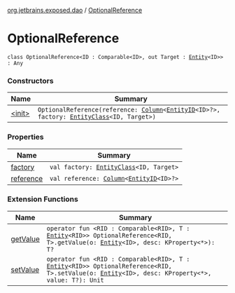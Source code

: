 [org.jetbrains.exposed.dao](../index.md) / [OptionalReference](.)

# OptionalReference

`class OptionalReference<ID : Comparable<ID>, out Target : `[`Entity`](../-entity/index.md)`<ID>> : Any`

### Constructors

| Name | Summary |
|---|---|
| [&lt;init&gt;](-init-.md) | `OptionalReference(reference: `[`Column`](../../org.jetbrains.exposed.sql/-column/index.md)`<`[`EntityID`](../-entity-i-d/index.md)`<ID>?>, factory: `[`EntityClass`](../-entity-class/index.md)`<ID, Target>)` |

### Properties

| Name | Summary |
|---|---|
| [factory](factory.md) | `val factory: `[`EntityClass`](../-entity-class/index.md)`<ID, Target>` |
| [reference](reference.md) | `val reference: `[`Column`](../../org.jetbrains.exposed.sql/-column/index.md)`<`[`EntityID`](../-entity-i-d/index.md)`<ID>?>` |

### Extension Functions

| Name | Summary |
|---|---|
| [getValue](../-entity/get-value.md) | `operator fun <RID : Comparable<RID>, T : `[`Entity`](../-entity/index.md)`<RID>> OptionalReference<RID, T>.getValue(o: `[`Entity`](../-entity/index.md)`<ID>, desc: KProperty<*>): T?` |
| [setValue](../-entity/set-value.md) | `operator fun <RID : Comparable<RID>, T : `[`Entity`](../-entity/index.md)`<RID>> OptionalReference<RID, T>.setValue(o: `[`Entity`](../-entity/index.md)`<ID>, desc: KProperty<*>, value: T?): Unit` |
